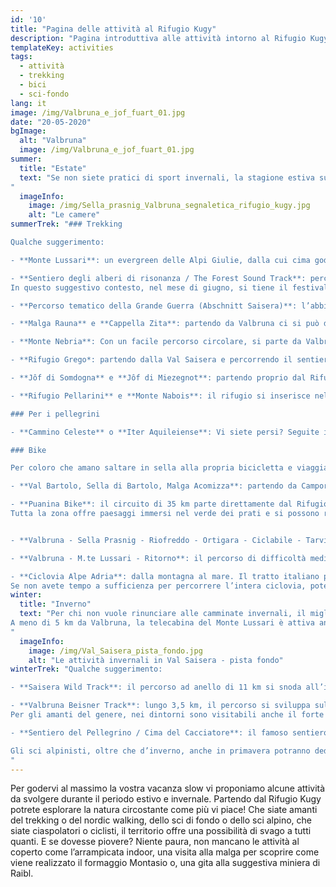 ```yaml
---
id: '10'
title: "Pagina delle attività al Rifugio Kugy"
description: "Pagina introduttiva alle attività intorno al Rifugio Kugy: trekking, bici sci di fondo, e molto altro."
templateKey: activities
tags:
  - attività
  - trekking
  - bici
  - sci-fondo
lang: it
image: /img/Valbruna_e_jof_fuart_01.jpg
date: "20-05-2020"
bgImage:
  alt: "Valbruna"
  image: /img/Valbruna_e_jof_fuart_01.jpg
summer:
  title: "Estate"
  text: "Se non siete pratici di sport invernali, la stagione estiva sulle Alpi Giulie vi offrirà diverse attività per rigenerarvi dopo il lungo letargo. Gli amanti del trekking e del nordic walking potranno percorrere i bellissimi sentieri che si diramano sulle montagne di Valbruna, Camporosso, Ugovizza e Tarvisio. Vi ricordiamo che la segnaletica non manca ed esistono accurate mappe escursionistiche per orientarsi.
"
  imageInfo:
    image: /img/Sella_prasnig_Valbruna_segnaletica_rifugio_kugy.jpg
    alt: "Le camere"
summerTrek: "### Trekking

Qualche suggerimento:

- **Monte Lussari**: un evergreen delle Alpi Giulie, dalla cui cima godere di un panorama sulle cime circostanti. Per chi volesse la cabinovia è attiva anche d’estate, altrimenti si potrà raggiungere il Santuario sulla cima dalla comoda strada forestale o dal sentiero del Pellegrino.

- **Sentiero degli alberi di risonanza / The Forest Sound Track**: percorso di 5,5 km che si immerge nello straordinario bosco di abeti rossi destinati alla produzione di strumenti musicali quali violini, viole, violoncelli, chitarre, pianoforti, clavicembali, in tutto il mondo. Partendo da Valbruna potrete raggiungere anche altri punti di interesse: un sito di alberi di abete rosso malformati a causa di nodi patogeni nel sottosuolo, un piccolo parco dell’arte chiamato “Altrememorie“, la sorgente “Sabuata” e, nella parte finale, quando già sarete giunti all’interno del bosco degli alberi di Risonanza, incrocerete l’ “Abschnitt Saisera”, un Parco Tematico della Grande Guerra.
In questo suggestivo contesto, nel mese di giugno, si tiene il festival Risonanze: musica nel bosco. Quest’anno, viste le circostanze, è stato annullato e rinviato al 2021. Nel frattempo, però, è prevista la digitalizzazione del sentiero e, grazie ad un’app, sarà possibile consultare contenuti multimediali e un’audioguida di accompagnamento alla scoperta del bosco e del legno armonico.

- **Percorso tematico della Grande Guerra (Abschnitt Saisera)**: l’abbiamo percorso in prima persona e lo consigliamo vivamente, non solo per la sua valenza storica ma perché c’è davvero da rimanere a bocca aperta.

- **Malga Rauna** e **Cappella Zita**: partendo da Valbruna ci si può dedicare a questa facile escursione, da fare anche in inverno con le racchette da neve. Si prende il sentiero Cai 607 e passando per Malga Rauna si potrà godere di belle vedute sulla Cima del Cacciatore. Nelle giornate di sole sono meravigliosi i tramonti. A 1515 m si può visitare la Cappella Zita sopravvissuta agli eventi bellici della Grande Guerra.

- **Monte Nebria**: Con un facile percorso circolare, si parte da Valbruna e si seguono i sentieri Cai 608 e 658.  E’ una camminata che consigliamo a tutti perché seppur con un’elevazione moderata garantisce un panorama a 360°. Le cime sono due, a est e a ovest, e il percorso segue una pista militare.

- **Rifugio Grego*: partendo dalla Val Saisera e percorrendo il sentiero Cai 611 che attraversa una bella faggeta, si può salire al rifugio Grego. Una vista magnifica vi svelerà il Jôf Montasio nella sua imponenza: Creste dei Draghi, Torre Nord, Amalia, molte delle vie che Kugy percorse e che immortalò nei suoi scritti.

- **Jôf di Somdogna** e **Jôf di Miezegnot**: partendo proprio dal Rifugio Grego e percorrendo ancora 400 mt scarsi di dislivello si giunge fino alla cima Somdogna. Dall’omonima sella invece si può prendere il sentiero Cai 609 e, incontrando testimonianze della Grande Guerra, giungere alla cima di Miezegnot.

- **Rifugio Pellarini** e **Monte Nabois**: il rifugio si inserisce nella bellissima cornice del gruppo dello Jôf Fuart ed è raggiungibile con il sentiero Cai 616, dapprima su pista forestale e poi su sentiero. Una volta arrivati, è d’obbligo salire al Grande Nabois.

### Per i pellegrini

- **Cammino Celeste** o **Iter Aquileiense**: Vi siete persi? Seguite il pesciolino che fa da simbolo a questo pellegrinaggio lungo circa 200 km. L’affascinante cammino che taglia l’intera regione viene definito come una piccola colonna vertebrale del Friuli Venezia Giulia. In dieci tappe, si snoda dalla città di Aquileia e giunge alla sua ultima fermata proprio qui nel paese di Valbruna, e su fino alla cima del Monte Lussari. E’ interamente percorribile dal mese di giugno fino al mese di settembre mentre d’inverno alcuni tratti sono coperti dalla neve.

### Bike

Per coloro che amano saltare in sella alla propria bicicletta e viaggiare su due ruote proponiamo i seguenti percorsi:

- **Val Bartolo, Sella di Bartolo, Malga Acomizza**: partendo da Camporosso si potrà seguire questo bellissimo tracciato che si snoda oltre il confine italo austriaco.

- **Puanina Bike**: il circuito di 35 km parte direttamente dal Rifugio Kugy. Con un dislivello di 700 mt è un percorso di difficoltà media. Il primo tratto su strada conduce alla comoda pista ciclabile. Raggiunto l’abitato di Ugovizza si procede su strada asfaltata e in parte sterrata verso il rifugio Nordio (mt. 1420). Si scende poi a Malga Priu in Val Rauna (mt. 1255) e da lì verso il Rifugio Gortani (mt 1100). Si rientra a Valbruna dalla Sella di Vuom a Camporosso.
Tutta la zona offre paesaggi immersi nel verde dei prati e si possono raggiungere vari rifugi e agriturismi.  


- **Valbruna - Sella Prasnig - Riofreddo - Ortigara - Ciclabile - Tarvisio - Valbruna**:  con una lunghezza di 46 km circa e un dislivello max in salita di 650 mt, il percorso si snoda su pista ciclabile e strade forestali. Si parte da Valbruna si percorre un tratto della Val Saisera e si raggiunge sella Prasnig (mt. 1491). Segue una discesa pendente verso Val Riofreddo e Riofreddo (mt. 830). Di nuovo in direzione Tarvisio si devia verso Rutte e Ortigara fino a tornare sulla ciclabile che da Fusine ritorna a Tarvisio e a Valbruna.

- **Valbruna - M.te Lussari - Ritorno**: il percorso di difficoltà media diventa più impegnativo su ciclabile e strada forestale. Ha una lunghezza di 30 km e un dislivello max in salita di 650 mt. Si parte da Valbruna e lungo la strada forestale si arriva in salita fino al Monte Lussari (mt.1750). Si può rientrare percorrendo la stessa strada o per i più esperti passare dal Monte Florianca, il Monte Priesnig, Tarvisio e Valbruna.

- **Ciclovia Alpe Adria**: dalla montagna al mare. Il tratto italiano parte da Coccau e l’arrivo sarà nella graziosa città di Grado.  Noi l’abbiamo percorsa tutta e vi garantiamo che è bellissima!
Se non avete tempo a sufficienza per percorrere l’intera ciclovia, potete sempre accontentarvi con due tratti interessanti. Il primo vi porta da Valbruna in uno dei borghi più belli d’Italia, Venzone. Meno di 60 km e un comodo rientro in treno. Il secondo è diretto verso Kranjska Gora, sono circa 30 km e una deviazione obbligata ai laghi di fusine (a 3 km dal bivio)."
winter:
  title: "Inverno"
  text: "Per chi non vuole rinunciare alle camminate invernali, il miglior modo è munirsi di ciaspole e avventurarsi sui sentieri della Val Saisera. Troverete oltre 15 km di sentieri nella neve, ben segnalati e battuti. Per gli appassionati dello sci di fondo non mancano piste che si snodano lungo tutta la vallata, attraverso radure e magici boschi innevati.
A meno di 5 km da Valbruna, la telecabina del Monte Lussari è attiva anche per gli amanti dello sci alpino. E sempre per gli appassionati della discesa, il vicino comune di Tarvisio offre altrettanti 25 km di divertimento.
"
  imageInfo:
    image: /img/Val_Saisera_pista_fondo.jpg
    alt: "Le attività invernali in Val Saisera - pista fondo"
winterTrek: "Qualche suggerimento:

- **Saisera Wild Track**: il percorso ad anello di 11 km si snoda all’interno della Val Saisera ed è fruibile a tutti, a piedi, con gli sci di fondo o con le fat bike. Oltre alla bellezza del paesaggio invernale, lungo l’itinerario si può fare un salto nella storia e visitare i luoghi del fronte della prima guerra mondiale.

- **Valbruna Beisner Track**: lungo 3,5 km, il percorso si sviluppa sulla piana antistante l’abitato di Valbruna. E’ un sentiero adatto a tutti e ottimo per rilassarsi a due passi dal paese. Per gli amanti della storia è possibile prenotare una visita guidata al forte militare Beisner, completamente costruito all’interno della roccia.
Per gli amanti del genere, nei dintorni sono visitabili anche il forte Hensel a Malborghetto e il forte Col Badin a Chiusaforte.

- **Sentiero del Pellegrino / Cima del Cacciatore**: il famoso sentiero che porta direttamente sulla cima del monte Lussari è un’ottima pista invernale da risalire con le pelli di foca. Una volta giunti sul Lussari si può proseguire verso la Cima del Cacciatore.

Gli sci alpinisti, oltre che d’inverno, anche in primavera potranno dedicarsi a gite affascinanti e di livello facile: Sella Nabois, Jof di Somdogna, cima del Monte Cocco o la Vetta Bella.
"
---
```


Per godervi al massimo la vostra vacanza slow vi proponiamo alcune attività da svolgere durante il periodo estivo e invernale. Partendo dal Rifugio Kugy potrete esplorare la natura circostante come più vi piace! Che siate amanti del trekking o del nordic walking, dello sci di fondo o dello sci alpino, che siate ciaspolatori o ciclisti, il territorio offre una possibilità di svago a tutti quanti. E se dovesse piovere? Niente paura, non mancano le attività al coperto come l’arrampicata indoor, una visita alla malga per scoprire come viene realizzato il formaggio Montasio o, una gita alla suggestiva miniera di Raibl. 
